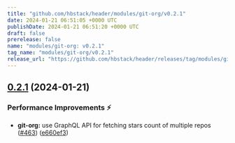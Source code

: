 ```yaml
---
title: "github.com/hbstack/header/modules/git-org/v0.2.1"
date: 2024-01-21 06:51:05 +0000 UTC
publishDate: 2024-01-21 06:51:20 +0000 UTC
draft: false
prerelease: false
name: "modules/git-org: v0.2.1"
tag_name: "modules/git-org/v0.2.1"
release_url: "https://github.com/hbstack/header/releases/tag/modules/git-org/v0.2.1"
---
```


## [0.2.1](https://github.com/hbstack/header/compare/modules/git-org/v0.2.0...modules/git-org/v0.2.1) (2024-01-21)


### Performance Improvements ⚡️

* **git-org:** use GraphQL API for fetching stars count of multiple repos ([#463](https://github.com/hbstack/header/issues/463)) ([e660ef3](https://github.com/hbstack/header/commit/e660ef3a9d0dc204e32d6157130a6de31a39de7f))
